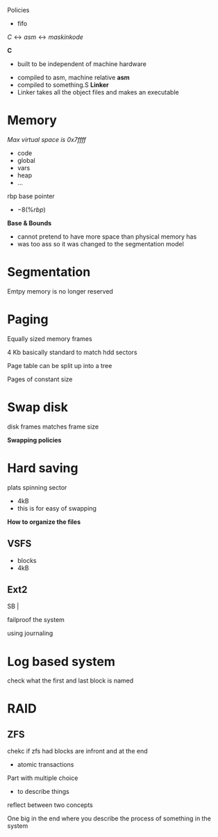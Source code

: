 Policies
- fifo

$C \leftrightarrow asm \leftrightarrow maskinkode$

**C**
+ built to be independent of machine hardware
- compiled to asm, machine relative
**asm**
- compiled to something.S
**Linker**
- Linker takes all the object files and makes an executable


# Memory
*Max virtual space is 0x7ffff*

- code
- global 
- vars
- heap
- ...


rbp base pointer 
- $-8(\%rbp)$

**Base & Bounds**
- cannot pretend to have more  space than physical memory has
- was too ass so it was changed to the segmentation model

# Segmentation
Emtpy memory is no longer reserved


# Paging

Equally sized memory frames

4 Kb basically standard to match hdd sectors

Page table can be split up into a tree


Pages of constant size


# Swap disk

disk frames matches frame size

**Swapping policies**


# Hard saving

plats
spinning
sector
- 4kB
- this is for easy of swapping


**How to organize the files**


## VSFS
- blocks 
- 4kB

## Ext2
SB |


failproof the system

using journaling


# Log based system

check what the first and last block is named


# RAID


## ZFS
chekc if zfs had  blocks are infront and at the end
- atomic transactions


Part with multiple choice
- to describe things

reflect between two concepts

One big in the end where you describe the process of something in the system